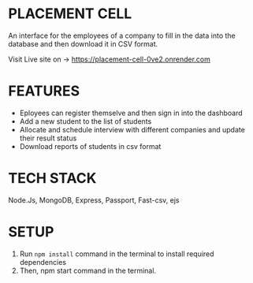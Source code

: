 # PLACEMENT CELL

An interface for the employees of a company to fill in the data into the database and then download it in CSV format.

Visit Live site on -> https://placement-cell-0ve2.onrender.com

# FEATURES

- Eployees can register themselve and then sign in into the dashboard
- Add a new student to the list of students
- Allocate and schedule interview with different companies and update their result status
- Download reports of students in csv format

# TECH STACK

Node.Js, MongoDB, Express, Passport, Fast-csv, ejs

# SETUP

1) Run `npm install` command in the terminal to install required dependencies
2) Then, npm start command in the terminal.

